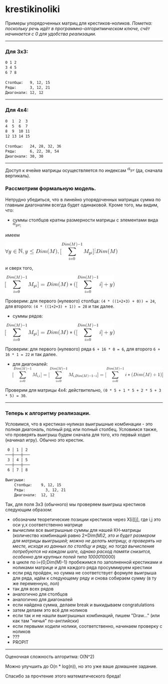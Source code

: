 # krestikinoliki

Примеры упорядоченных матриц для крестиков-ноликов.
*Пометка: поскольку речь идёт в программно-алгоритмическом ключе, счёт начинается с 0 для удобства реализации.*

---

### Для 3х3:

```
0 1 2
3 4 5
6 7 8

Столбцы:   9, 12, 15
Ряды:      3, 12, 21
Диагонали: 12, 12
```
---

### Для 4х4:

```
0  1  2  3
4  5  6  7
8  9  10 11
12 13 14 15

Столбцы:   24, 28, 32, 36
Ряды:      6, 22, 38, 54
Диагонали: 30, 30
```
---

Доступ к ячейке матрицы осуществляется по индексам ![A[y][x]](https://github.com/anon1352/krestikinoliki/blob/master/f0.gif) (да, сначала вертикаль).

### Рассмотрим формальную модель.
Нетрудно убедиться, что в линейно упорядоченных матрицах сумма по главным диагоналям всегда будет одинаковой.
Кроме того, мы видим, что:

- суммы столбцов кратны размерности матрицы с элементами вида ![a_yx](https://github.com/anon1352/krestikinoliki/blob/master/f0.gif):
 
 имеем
 
 ![что для всех y, где y<=Dim(M), верно sum(M[y][i]) % 4 = 0](https://github.com/anon1352/krestikinoliki/blob/master/f1.gif)
 
 и сверх того,
 
 ![sum(M[y][i]) = Dim(M) * (sum(Dim(M)-1) + y)](https://github.com/anon1352/krestikinoliki/blob/master/f2.gif)
 
 Проверим: для первого (нулевого) столбца: `(4 * ((1+2+3) + 0)) = 24`, для второго: `(4 * ((1+2+3) + 1)) = 28` и так далее.

- cуммы рядов:
 
 ![sum(M[i][x]) = sum(Dim(M) - 1) + (Dim(M)^2) * i](https://github.com/anon1352/krestikinoliki/blob/master/f2.gif)
 
 Проверим: для первого (нулевого) ряда `6 + 16 * 0 = 6`, для второго `6 + 16 * 1 = 22` и так далее.

- для диагоналей:
 ![sum(M[i][i]) = sum(M[i][Dim(M)-1-i]) = sum[i=0,i<Dim(M)](i * (Dim(M)+1))](https://github.com/anon1352/krestikinoliki/blob/master/f3.gif)
 
 Проверим для матрицы 4х4: действительно, `(0 * 5 + 1 * 5 + 2 * 5 + 3 * 5) = 30`.

---

### Теперь к алгоритму реализации.
Условимся, что в крестиках-нуликах выигрышные комбинации - это полная диагональ, полный ряд или полный столбец.
Условимся также, что проверять выигрыш будем сначала для того, кто первый ходил (начинал игру). Обычно это крестик.

```
 0 │ 1 │ 2
───┼───┼───
 3 │ 4 │ 5
───┼───┼───
 6 │ 7 │ 8

Выигрыши:
	Столбцы:   	9, 12, 15
	Ряды: 		  3, 12, 21
	Диагонали: 	12, 12
```
Так, для поля 3х3 (обычного) мы проверяем выигрыш крестиков следующим образом:
- обозначим теоретические позиции крестиков через Х[i][j], где i,j это оси y,x соответственно матрице
- вычислим все выигрышные суммы для нашей КН-матрицы (количество комбинаций равно 2+Dim(M)*2, это и будет размером для матрицы выигрышей; можно не делать матрицу, а проверять на месте, исходя из данных по столбцу и ряду, но тогда вычисления потребуются на каждом шаге, однако расход памяти снизится, особенно для крупных полей типа 10000*10000)
- в цикле по i={0;Dim(M)-1} пробежимся по заполненной крестиками и ноликами матрице и для каждого ряда просуммируем крестики
- если ряд пройден, но сумма не соответствует формуле выигрыша для ряда, идём к следующему ряду и снова собираем сумму (в ту же переменную, лол)
- так для всех рядов
- аналогично для столбцов
- аналогично для диагоналей
- если найдена сумма, делаем break и выкидываем congratulations
- затем делаем это всё для ноликов
- если так и не нашли выигрышных комбинаций, пишем "Draw..." (или как там "ничья" по-английски)
- если первыми ходили нолики, соответственно, начинаем проверку с ноликов
- ???
- PROPIT

---

Оценочная сложность алгоритма: O(N^2)

Можно улучшить до O(n * log(n)), но это уже ваше домашнее задание.

Спасибо за прочтение этого математического бреда!
